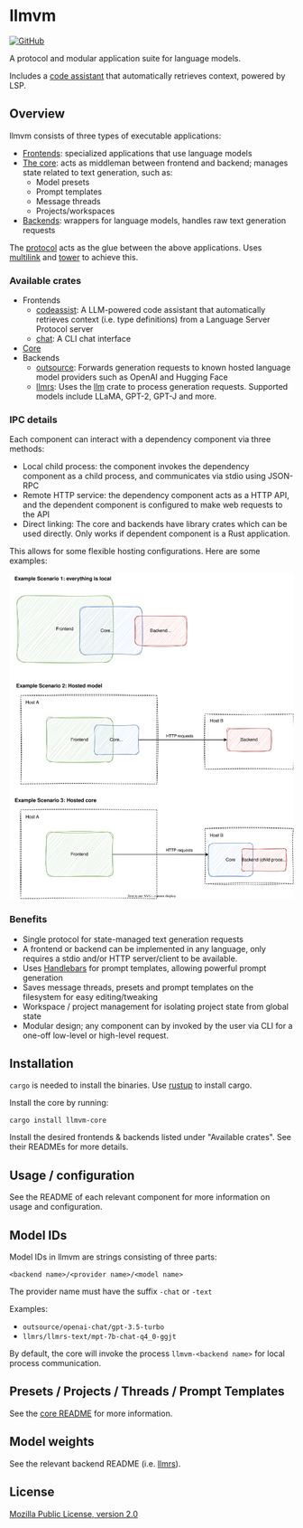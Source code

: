 # llmvm

[![GitHub](https://img.shields.io/github/license/djandries/llmvm?style=for-the-badge)](https://github.com/DJAndries/llmvm/blob/master/LICENSE)

A protocol and modular application suite for language models.

Includes a [code assistant](https://github.com/djandries/llmvm/tree/master/frontends/codeassist) that automatically retrieves context, powered by LSP.

## Overview

llmvm consists of three types of executable applications:

- [Frontends](https://github.com/djandries/llmvm/tree/master/frontends): specialized applications that use language models
- [The core](https://github.com/djandries/llmvm/tree/master/core): acts as middleman between frontend and backend; manages state related to text generation, such as:
  - Model presets
  - Prompt templates
  - Message threads
  - Projects/workspaces
- [Backends](https://github.com/djandries/llmvm/tree/master/backends): wrappers for language models, handles raw text generation requests

The [protocol](https://github.com/djandries/llmvm/tree/master/protocol) acts as the glue between the above applications. Uses [multilink](https://github.com/djandries/multilink) and [tower](https://github.com/tower-rs/tower) to achieve this.

### Available crates

- Frontends
  - [codeassist](https://github.com/djandries/llmvm/tree/master/frontends/codeassist): A LLM-powered code assistant that automatically retrieves context (i.e. type definitions) from a Language Server Protocol server
  - [chat](https://github.com/djandries/llmvm/tree/master/frontends/chat): A CLI chat interface
- [Core](https://github.com/djandries/llmvm/tree/master/core)
- Backends
  - [outsource](https://github.com/djandries/llmvm/tree/master/backends/outsource): Forwards generation requests to known hosted language model providers such as OpenAI and Hugging Face
  - [llmrs](https://github.com/djandries/llmvm/tree/master/backends/llmrs): Uses the [llm](https://github.com/rustformers/llm) crate to process generation requests. Supported models include LLaMA, GPT-2, GPT-J and more.

### IPC details

Each component can interact with a dependency component via three methods:

- Local child process: the component invokes the dependency component as a child process, and communicates via stdio using JSON-RPC
- Remote HTTP service: the dependency component acts as a HTTP API, and the dependent component is configured to make web requests to the API
- Direct linking: The core and backends have library crates which can be used directly. Only works if dependent component is a Rust application.

This allows for some flexible hosting configurations. Here are some examples:

![Hosting scenarios](misc/hosting-scenarios.drawio.svg)

### Benefits

- Single protocol for state-managed text generation requests
- A frontend or backend can be implemented in any language, only requires a stdio and/or HTTP server/client to be available.
- Uses [Handlebars](https://handlebarsjs.com/) for prompt templates, allowing powerful prompt generation
- Saves message threads, presets and prompt templates on the filesystem for easy editing/tweaking
- Workspace / project management for isolating project state from global state
- Modular design; any component can by invoked by the user via CLI for a one-off low-level or high-level request.

## Installation

`cargo` is needed to install the binaries. Use [rustup](https://rustup.rs/) to install cargo.

Install the core by running:

```
cargo install llmvm-core
```

Install the desired frontends & backends listed under "Available crates". See their READMEs for more details.

## Usage / configuration

See the README of each relevant component for more information on usage and configuration.

## Model IDs

Model IDs in llmvm are strings consisting of three parts:

```
<backend name>/<provider name>/<model name>
```

The provider name must have the suffix `-chat` or `-text`

Examples:
- `outsource/openai-chat/gpt-3.5-turbo`
- `llmrs/llmrs-text/mpt-7b-chat-q4_0-ggjt`

By default, the core will invoke the process `llmvm-<backend name>` for local process communication.

## Presets / Projects / Threads / Prompt Templates

See the [core README](https://github.com/djandries/llmvm/tree/master/core) for more information.

## Model weights

See the relevant backend README (i.e. [llmrs](https://github.com/djandries/llmvm/tree/master/backends/llmrs)).

## License

[Mozilla Public License, version 2.0](https://spdx.org/licenses/MPL-2.0.html)

